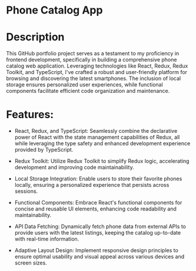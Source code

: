 # Phone Catalog App

# Description
This GitHub portfolio project serves as a testament to my proficiency in frontend development, specifically in building a comprehensive phone catalog web application. Leveraging technologies like React, Redux, Redux Toolkit, and TypeScript, I've crafted a robust and user-friendly platform for browsing and discovering the latest smartphones. The inclusion of local storage ensures personalized user experiences, while functional components facilitate efficient code organization and maintenance.

# Features:

* React, Redux, and TypeScript: Seamlessly combine the declarative power of React with the state management capabilities of Redux, all while leveraging the type safety and enhanced development experience provided by TypeScript.

* Redux Toolkit: Utilize Redux Toolkit to simplify Redux logic, accelerating development and improving code maintainability.

* Local Storage Integration: Enable users to store their favorite phones locally, ensuring a personalized experience that persists across sessions.

* Functional Components: Embrace React's functional components for concise and reusable UI elements, enhancing code readability and maintainability.

* API Data Fetching: Dynamically fetch phone data from external APIs to provide users with the latest listings, keeping the catalog up-to-date with real-time information.

* Adaptive Layout Design: Implement responsive design principles to ensure optimal usability and visual appeal across various devices and screen sizes.
